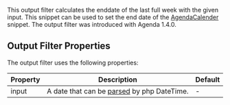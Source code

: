 This output filter calculates the enddate of the last full week with the given
input. This snippet can be used to set the end date of the
[AgendaCalender](02_AgendaCalendar.md) snippet. The output filter was introduced
with Agenda 1.4.0.

## Output Filter Properties

The output filter uses the following properties:

| Property | Description                                                                                                                                                     | Default |
|----------|-----------------------------------------------------------------------------------------------------------------------------------------------------------------|---------|
| input    | A date that can be [parsed](https://www.php.net/manual/en/datetime.formats.php) by php DateTime.                                                                | -       |
